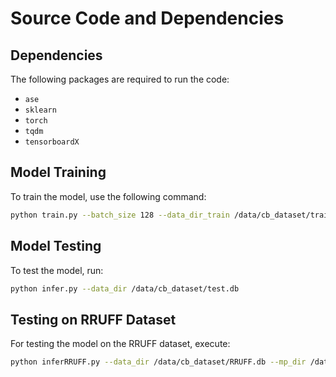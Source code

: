 
# Source Code and Dependencies

## Dependencies
The following packages are required to run the code:

- `ase`
- `sklearn`
- `torch`
- `tqdm`
- `tensorboardX`

## Model Training
To train the model, use the following command:

```bash
python train.py --batch_size 128 --data_dir_train /data/cb_dataset/train.db
```

## Model Testing
To test the model, run:

```bash
python infer.py --data_dir /data/cb_dataset/test.db
```

## Testing on RRUFF Dataset
For testing the model on the RRUFF dataset, execute:

```bash
python inferRRUFF.py --data_dir /data/cb_dataset/RRUFF.db --mp_dir /data/cb_dataset/mpdata.db
```
